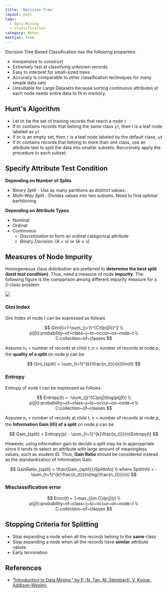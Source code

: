 ```yaml
---
title: 'Decision Tree'
layout: post
tags:
  - Data-Mining
  - Classification
category: Notes
mathjax: true
---
```


Decision Tree Based Classification has the following properties:

- Inexpensive to construct
- Extremely fast at classifying unknown records
- Easy to interpret for small-sized trees
- Accuracy is comparable to other classification techniques for many simple data sets
- Unsuitable for Large Datasets because sorting continuous attributes at each node needs entire data to fit in memory.

<!--more-->

## Hunt's Algorithm
- Let `Dt` be the set of training records that reach a node `t`
- If `Dt` contains records that belong the same class `yt`, then t is a leaf node labeled as `yt`
- If `Dt` is an empty set, then `t` is a leaf node labeled by the default class, `yd`
- If `Dt` contains records that belong to more than one class, use an attribute test to split the data into smaller subsets. Recursively apply the procedure to each subset.

## Specify Attribute Test Condition
**Depending on Number of Splits**

- _Binary Split_ - Use as many partitions as distinct values.
- _Multi-Way Split_ - Divides values into two subsets. Need to find optimal partitioning.

**Depending on Attribute Types**

- Nominal
- Ordinal
- Continuous
	- _Discretization_ to form an ordinal categorical attribute
	- _Binary Decision_: (A < v) or (A $\geq$ v)

## Measures of Node Impurity
Homogeneous class distribution are preferred to **determine the best split (best test condition)**.   Thus, need a measure of node **impurity**.   The following figure is the comparison among different impurity measure for a 2-class problem:

![](https://i.imgur.com/LaAOkSl.png)



### Gini Index

Gini Index of node $t$ can be expressed as follows 

$$
Gini(t)=1-\sum_{j=1}^{C}(p(j|t))^2
\\
p(j|t):probability~of~class~j~to~occur~on~node~t
\\
C:collection~of~classes
$$

Assume $n_{t}$ = number of records at child $t$, $n$ = number of records at node $p$, the **quality of a split** on node $p$ can be

$$
Gini_{split} = \sum_{t=1}^{k}\frac{n_{t}}{n}Gini(t)
$$


### Entropy

Entropy of node $t$ can be expressed as follows.

$$
Entropy(t) = -\sum_{j}^{C}p(j|t)log(p(j|t))
\\
p(j|t):probability~of~class~j~to~occur~on~node~t
\\
C:collection~of~classes
$$

Assume $n_{t}$ = number of records at child $t$, $n$ = number of records at node $p$, the **Information Gain (IG) of a split** on node $p$ can be

$$
Gain_{split} = Entropy(p) - \sum_{t=1}^{k}\frac{n_{t}}{n}Entropy(t)
$$

However, using information gain to decide a split may be in approppriate since it tends to select an attribute with large amount of meaningless values, such as student ID. Thus, **Gain Ratio** should be considered instead as the standardization of Information Gain.

$$
GainRatio_{split} = \frac{Gain_{split}}{SplitInfo}
\\
where SplitInfo = -\sum_{t=1}^{k}\frac{n_{t}}{n}log(\frac{n_{t}}{n})
$$

### Misclassification error

$$
Error(t) = 1-max_{j\in C}(p(j|t))
\\
p(j|t):probability~of~class~j~to~occur~on~node~t
\\
C:collection~of~classes
$$

## Stopping Criteria for Splitting 
- Stop expanding a node when all the records belong to the **same** class
- Stop expanding a node when all the records have **similar** attribute values
- Early termination 


## References
- [“Introduction to Data Mining,” by P.-N. Tan, M. Steinbach, V. Kumar, Addison-Wesley.](http://www-users.cs.umn.edu/~kumar/dmbook/index.php)